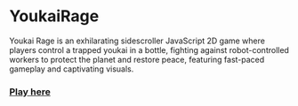 # YoukaiRage
Youkai Rage is an exhilarating sidescroller JavaScript 2D game where players control a trapped youkai in a bottle, fighting against robot-controlled workers to protect the planet and restore peace, featuring fast-paced gameplay and captivating visuals.

### [Play here](https://philipp-randau.developerakademie.net/YoukaiRage/index.html)
